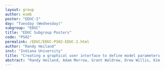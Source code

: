 ```yaml
---
layout: group
author: esmb
poster: "EDUC-2"
day: "Tuesday (Wednesday)"
subgroup: "EDUC"
title: "EDUC Subgroup Posters"
code: "PS02"
permalink: /EDUC/EDUC-PS02-EDUC-2.html
author: "Randy Heiland"
inst: "Indiana University"
title: "Creating a graphical user interface to define model parameters for PhysiCell"
abstract: "Randy Heiland, Adam Morrow, Grant Waldrow, Drew Willis, Kim Crevecoeur, Paul MacklinPhysiCell is an open source, hybrid continuum-discrete mathematical modeling system that combines off-lattice discrete agents with a reaction-diffusion framework and has been applied to a broad variety of problems in mathematical biology. Early versions of PhysiCell generally required both writing C++ code and hand-editing XML configuration files to define a model. As the framework has evolved, most of the C++ model definition code has moved into the XML, making it easier to create, run, and share models. Our poster describes the design and development of a graphical user interface to generate the entire XML model. Our goal is to help create a future where powerful agent based models can be defined and simulated with relative ease. This project, which involves several undergraduate (REU) students, provides a nice complement to a previously published undergraduate-related project: xml2jupyter."
---
```

